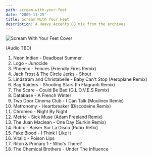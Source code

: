 ```yaml
---
path: scream-with-your-feet
date: "2009-11-25"
title: Scream With Your Feet
description: A Heavy Accents DJ mix from the archives
---
```


![Scream With Your Feet Cover](/../assets/screamwithyourfeet.jpg "Scream With Your Feet Cover")

(Audio TBD)

1. Neon Indian - Deadbeat Summer
2. Logo - Junocide
3. Phoenix - Fences (Friendly Fires Remix)
4. Jack Frost & The Circle Jerks - Shout
5. Lindstrøm and Christabelle - Baby Can't Stop (Aeroplane Remix)
6. Bag Raiders - Shooting Stars (In Flagranti Remix)
7. The Scare - Could Be Bad (G.L.O.V.E.S Remix)
8. Database - A French Winter
9. Two Door Cinema Club - I Can Talk (Moulinex Remix)
10. Metronomy - Heartbreaker (Discodeine Remix)
11. Chromeo - Night By Night
12. Metric - Sick Muse (Adam Freeland Remix)
13. The Juan Maclean - One Day (Surkin Remix)
14. Rubix - Baiser Sur La Disco (Rubix Refix)
15. Fake Blood - I Think I Like It
16. Vitalic - Poison Lips
17. Riton & Primary 1 - Who's There?
18. The Chemical Brothers - Under The Influence

